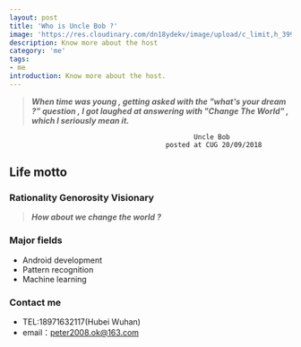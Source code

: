 ```yaml
---
layout: post
title: 'Who is Uncle Bob ?'
image: 'https://res.cloudinary.com/dn18ydekv/image/upload/c_limit,h_399,w_760/v1537929313/me.jpg'
description: Know more about the host
category: 'me'
tags:
- me
introduction: Know more about the host.
---
```


> _**When time was young , getting asked with the "what's your dream ?" question , I got laughed at answering with "Change The World" , which I seriously mean it.**_


                                                  Uncle Bob
                                           posted at CUG 20/09/2018

## Life motto

### Rationality Genorosity Visionary
> _**How about we change the world ?**_


### Major fields
- Android development
- Pattern recognition
- Machine learning

### Contact me
- TEL:18971632117(Hubei Wuhan)
- email：peter2008.ok@163.com
